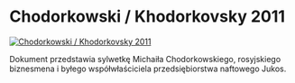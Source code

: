 Chodorkowski / Khodorkovsky 2011 
=============
[![Chodorkowski / Khodorkovsky 2011 ](http://vidos.pl/images/player.gif)](http://vidos.pl/chodorkowski-khodorkovsky-2011)

 Dokument przedstawia sylwetkę Michaiła Chodorkowskiego, rosyjskiego biznesmena i byłego współwłaściciela przedsiębiorstwa naftowego Jukos.
